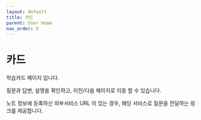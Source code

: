 ```yaml
---
layout: default
title: 카드
parent: User Home
nav_order: 5
---
```


# 카드

학습카드 페이지 입니다.

질문과 답변, 설명을 확인하고, 이전/다음 페이지로 이동 할 수 있습니다.

노트 정보에 등록하신 외부서비스 URL 이 있는 경우, 해당 서비스로 질문을 전달하는 링크를 제공합니다.
